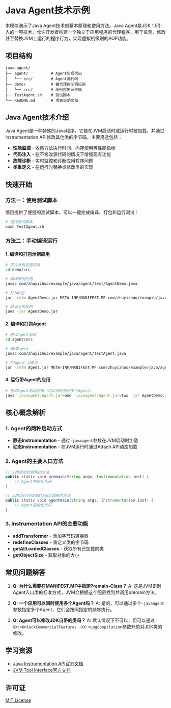 # Java Agent技术示例

本模块演示了Java Agent技术的基本原理和使用方法。Java Agent是JDK 1.5引入的一项技术，允许开发者构建一个独立于应用程序的代理程序，用于监测、修改甚至替换JVM上运行的程序行为，实现虚拟机级别的AOP功能。

## 项目结构

```
java-agent/
├── agent/          # Agent实现代码
│   └── src/        # Agent源代码
├── demo/           # 被代理的示例应用
│   └── src/        # 示例应用源代码
├── TestAgent.sh    # 测试脚本
└── README.md       # 项目说明文档
```

## Java Agent技术介绍

Java Agent是一种特殊的Java程序，它能在JVM启动时或运行时被加载，并通过Instrumentation API修改其他类的字节码。主要用途包括：

- **性能监控** - 收集方法执行时间、内存使用等性能指标
- **代码注入** - 在不修改源代码的情况下增强现有功能
- **故障诊断** - 实时监控和诊断应用程序问题
- **类重定义** - 在运行时替换或修改类的实现

## 快速开始

### 方法一：使用测试脚本

项目提供了便捷的测试脚本，可以一键完成编译、打包和运行测试：

```bash
# 运行测试脚本
bash TestAgent.sh
```

### 方法二：手动编译运行

#### 1. 编译和打包示例应用

```bash
# 进入示例应用目录
cd demo/src

# 编译示例应用
javac com/zhuyizhuo/example/java/agent/test/AgentDemo.java

# 打JAR包
jar -cvfm AgentDemo.jar META-INF/MANIFEST.MF com/zhuyizhuo/example/java/agent/test/AgentDemo.class

# 验证示例应用
java -jar AgentDemo.jar
```

#### 2. 编译和打包Agent

```bash
# 进入Agent目录
cd agent/src

# 编译Agent
javac com/zhuyizhuo/example/java/agent/TestAgent.java 

# 打Agent JAR包
jar -cvfm Agent.jar META-INF/MANIFEST.MF com/zhuyizhuo/example/java/agent/TestAgent.class
```

#### 3. 运行带Agent的应用

```bash
# 使用Agent启动应用（可以同时使用多个Agent）
java -javaagent:Agent.jar=one -javaagent:Agent.jar=two -jar AgentDemo.jar
```

## 核心概念解析

### 1. Agent的两种启动方式

- **静态Instrumentation** - 通过`-javaagent`参数在JVM启动时加载
- **动态Instrumentation** - 在JVM运行时通过Attach API动态加载

### 2. Agent的主要入口方法

```java
// JVM启动时调用的方法
public static void premain(String args, Instrumentation inst) {
    // Agent初始化代码
}

// JVM运行时动态Attach调用的方法
public static void agentmain(String args, Instrumentation inst) {
    // Agent初始化代码
}
```

### 3. Instrumentation API的主要功能

- **addTransformer** - 添加字节码转换器
- **redefineClasses** - 重定义类的字节码
- **getAllLoadedClasses** - 获取所有已加载的类
- **getObjectSize** - 获取对象的大小

## 常见问题解答

1. **Q: 为什么需要在MANIFEST.MF中指定Premain-Class？**
   A: 这是JVM识别Agent入口类的标准方式，JVM会根据这个配置找到并调用premain方法。

2. **Q: 一个应用可以同时使用多个Agent吗？**
   A: 是的，可以通过多个`-javaagent`参数指定多个Agent，它们会按照指定的顺序执行。

3. **Q: Agent可以修改JDK自带的类吗？**
   A: 默认情况下不可以，但可以通过`-XX:+UnlockCommercialFeatures -XX:+LogCompilation`参数开启对JDK类的修改。

## 学习资源

- [Java Instrumentation API官方文档](https://docs.oracle.com/en/java/javase/11/docs/api/java.instrument/java/lang/instrument/package-summary.html)
- [JVM Tool Interface官方文档](https://docs.oracle.com/en/java/javase/11/docs/specs/jvmti.html)

## 许可证

[MIT License](https://github.com/zhuyizhuo/java-samples/blob/master/LICENSE)